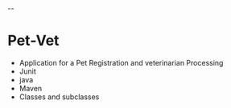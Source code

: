 --
# Pet-Vet
* Application for a Pet Registration and veterinarian Processing
* Junit 
* java
* Maven
* Classes and subclasses 